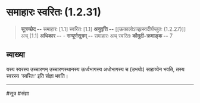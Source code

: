 # समाहारः स्वरितः (1.2.31)
> **सूत्रच्छेद --** समाहारः [1.1] स्वरितः [1.1]
> **अनुवृत्ति --** [[ऊकालोऽज्झ्रस्वदीर्घप्लुतः (1.2.27)]] अच् [1.1]
> **अधिकार --** -
> **सम्पूर्णसूत्रम् --** समाहारः अच् स्वरितः
> **कौमुदी-क्रमाङ्क --** 7

## व्याख्या
यस्य स्वरस्य उच्चारणम् उच्चारणस्थानस्य ऊर्ध्वभागस्य अधोभागस्य च (उभयोः) साहाय्येन भवति, तस्य स्वरस्य 'स्वरितः' इति संज्ञा भवति।

---
#सूत्र #संज्ञा 